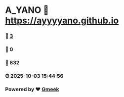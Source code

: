 # A_YANO :link: https://ayyyyano.github.io 
### :page_facing_up: [3](https://ayyyyano.github.io/tag.html) 
### :speech_balloon: 0 
### :hibiscus: 832 
### :alarm_clock: 2025-10-03 15:44:56 
### Powered by :heart: [Gmeek](https://github.com/Meekdai/Gmeek)

